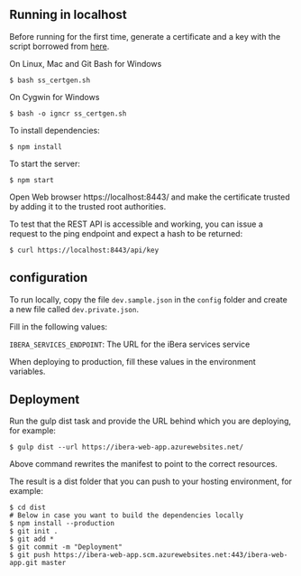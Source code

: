 ## Running in localhost

Before running for the first time, generate a certificate and a key with the script borrowed from [here](https://github.com/OfficeDev/Office-Add-in-Nodejs-ServerAuth/blob/7d125dd2862c629ee10baddffe981e84f0ed3b2d/ss_certgen.sh).

On Linux, Mac and Git Bash for Windows

```
$ bash ss_certgen.sh
```
On Cygwin for Windows

```
$ bash -o igncr ss_certgen.sh
```

To install dependencies:

```
$ npm install
```

To start the server:

```
$ npm start
```

Open Web browser https://localhost:8443/ and make the certificate trusted by adding it to the trusted root authorities.

To test that the REST API is accessible and working, you can issue a request to the ping endpoint and expect a hash to be returned:

``` 
$ curl https://localhost:8443/api/key
```


## configuration 

To run locally, copy the file `dev.sample.json` in the `config` folder and create a new file called `dev.private.json`.

Fill in the following values:

`IBERA_SERVICES_ENDPOINT`: The URL for the iBera services service

When deploying to production, fill these values in the environment variables.


## Deployment

Run the gulp dist task and provide the URL behind which you are deploying, for example:

```
$ gulp dist --url https://ibera-web-app.azurewebsites.net/
```

Above command rewrites the manifest to point to the correct resources.

The result is a dist folder that you can push to your hosting environment, for example:

```
$ cd dist
# Below in case you want to build the dependencies locally
$ npm install --production
$ git init .
$ git add *
$ git commit -m "Deployment"
$ git push https://ibera-web-app.scm.azurewebsites.net:443/ibera-web-app.git master
```
